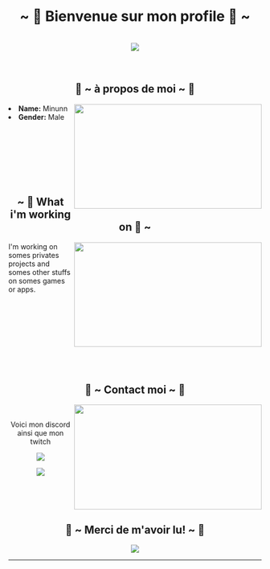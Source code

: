 <body>
<h1 align="center">~ 💖 Bienvenue sur mon profile 💖 ~</h1>
<br>
<div align="center">
<img src="https://media1.tenor.com/images/244ea8b3397dd192f28e5f7e770df34c/tenor.gif">
</div>
<br><br>
<div>
<h2 align="center"> 🦊 ~ à propos de moi ~ 🦊 </h2>
<img src="https://thumbs.gfycat.com/AbsoluteFeminineIberianbarbel-size_restricted.gif" width="373.5px" height="208.5px" align="right">
<li>
<b>Name:</b> Minunn</li>
<li>
<b>Gender:</b> Male
</li>
<br>
</div>
<div>
  <br><br><br><br><br><br>
<h2 align="center">~ 📇 What i'm working on 📇 ~</h2>
<p>
<img src="https://i.ibb.co/zSrgSWh/tumblr-d13c08ddc03ff1e0ca8f1fe04bc87f4a-f92e658b-500.gif" width="373.5px" height="208.5px" align="right">
</div>
<div>

I'm working on somes privates projects and somes other stuffs on somes games or apps.
</p>
<br>
  </div>
<br><br><br><br><br><br><br>
<h2 align="center">📝 ~ Contact moi ~ 📝</h2>
<img src="https://i.pinimg.com/originals/5d/aa/80/5daa80f08dd68a150d47b405c6ca812a.gif" align="right" width="373.5px" height="208.5px">
<br>
<p align="center">Voici mon discord ainsi que mon twitch<br>
<p align="center"><a href="https://discord.gg/p5Nn7VG" target="_blank"><img src="https://img.shields.io/badge/Minunn%20-%237289DA.svg?&style=for-the-badge&logo=discord&logoColor=white"/></a></p>
<p align="center"><a href="https://twitch.tv/minunntheturtle" target="_blank"><img src="https://img.shields.io/badge/minunntheturtle%20-%239146FF.svg?&style=for-the-badge&logo=Twitch&logoColor=white"/></a></p>
</div>
<br>
<div>
</div>
<div><br><br>
<h2 align="center">💖 ~ Merci de m'avoir lu! ~ 💖</h2>
<div align="center">
<img src="http://ashleysanime.com/wp-content/uploads/king-gif-5.gif">
</div>
<hr>
</div>
</div>
</body>
